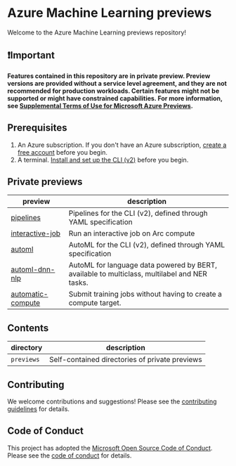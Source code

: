 # Azure Machine Learning previews

Welcome to the Azure Machine Learning previews repository!

## ❗Important

**Features contained in this repository are in private preview. Preview versions are provided without a service level agreement, and they are not recommended for production workloads. Certain features might not be supported or might have constrained capabilities. For more information, see [Supplemental Terms of Use for Microsoft Azure Previews](https://azure.microsoft.com/en-us/support/legal/preview-supplemental-terms/).**

## Prerequisites

1. An Azure subscription. If you don't have an Azure subscription, [create a free account](https://aka.ms/AMLFree) before you begin.
2. A terminal. [Install and set up the CLI (v2)](https://docs.microsoft.com/azure/machine-learning/how-to-configure-cli) before you begin.

## Private previews

**preview**|**description**
-|-
[pipelines](previews/pipelines)|Pipelines for the CLI (v2), defined through YAML specification
[interactive-job](previews/interactive-job)|Run an interactive job on Arc compute
[automl](https://github.com/Azure/AutoML-vNext-Preview)|AutoML for the CLI (v2), defined through YAML specification
[automl-dnn-nlp](previews/automl-dnn-nlp)|AutoML for language data powered by BERT, available to multiclass, multilabel and NER tasks.
[automatic-compute](previews/automatic-compute)|Submit training jobs without having to create a compute target.

## Contents

directory|description
-|-
`previews`|Self-contained directories of private previews

## Contributing

We welcome contributions and suggestions! Please see the [contributing guidelines](CONTRIBUTING.md) for details.

## Code of Conduct

This project has adopted the [Microsoft Open Source Code of Conduct](https://opensource.microsoft.com/codeofconduct/). Please see the [code of conduct](CODE_OF_CONDUCT.md) for details.
